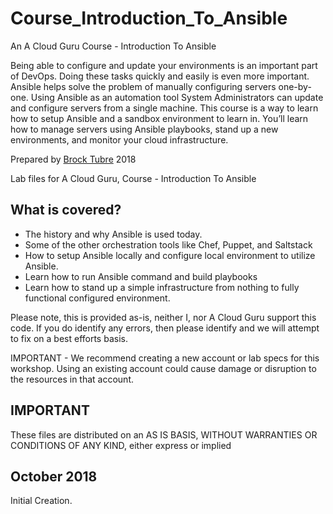 # Course_Introduction_To_Ansible
An A Cloud Guru Course - 
Introduction To Ansible

Being able to configure and update your environments is an important part of DevOps. Doing these tasks quickly and easily is even more important. Ansible helps solve the problem of manually configuring servers one-by-one. Using Ansible as an automation tool System Administrators can update and configure servers from a single machine. 
This course is a way to learn how to setup Ansible and a sandbox environment to learn in. You’ll learn how to manage servers using Ansible playbooks, stand up a new environments, and monitor your cloud infrastructure. 

Prepared by [Brock Tubre](http://brocktubre.com) 2018

Lab files for A Cloud Guru, Course - Introduction To Ansible

## What is covered?
- The history and why Ansible is used today.
- Some of the other orchestration tools like Chef, Puppet, and Saltstack 
- How to setup Ansible locally and configure local environment to utilize Ansible.
- Learn how to run Ansible command and build playbooks
- Learn how to stand up a simple infrastructure from nothing to fully functional configured environment.


Please note, this is provided as-is, neither I, nor A Cloud Guru support this code. If you do identify any errors, then please identify and we will attempt to fix on a best efforts basis.

IMPORTANT - We recommend creating a new account or lab specs for this workshop. Using an existing account could cause damage or disruption to the resources in that account.

## IMPORTANT
These files are distributed on an AS IS BASIS, WITHOUT WARRANTIES OR CONDITIONS OF ANY KIND, either express or implied


## October 2018
Initial Creation.

